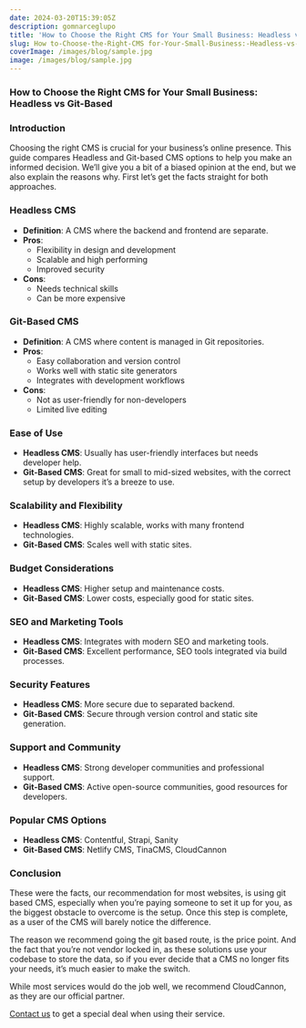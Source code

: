 ```yaml
---
date: 2024-03-20T15:39:05Z
description: gomnarceglupo
title: 'How to Choose the Right CMS for Your Small Business: Headless vs Git-Based'
slug: How to-Choose-the-Right-CMS for-Your-Small-Business:-Headless-vs-Git-Based
coverImage: /images/blog/sample.jpg
image: /images/blog/sample.jpg
---
```

### How to Choose the Right CMS for Your Small Business: Headless vs Git-Based

### Introduction

Choosing the right CMS is crucial for your business’s online presence. This guide compares Headless and Git-based CMS options to help you make an informed decision. We’ll give you a bit of a biased opinion at the end, but we also explain the reasons why. First let’s get the facts straight for both approaches.

### Headless CMS

* **Definition**: A CMS where the backend and frontend are separate.
* **Pros**:
  * Flexibility in design and development
  * Scalable and high performing
  * Improved security
* **Cons**:
  * Needs technical skills
  * Can be more expensive

### Git-Based CMS

* **Definition**: A CMS where content is managed in Git repositories.
* **Pros**:
  * Easy collaboration and version control
  * Works well with static site generators
  * Integrates with development workflows
* **Cons**:
  * Not as user-friendly for non-developers
  * Limited live editing

### Ease of Use

* **Headless CMS**: Usually has user-friendly interfaces but needs developer help.
* **Git-Based CMS**: Great for small to mid-sized websites, with the correct setup by developers it’s a breeze to use.

### Scalability and Flexibility

* **Headless CMS**: Highly scalable, works with many frontend technologies.
* **Git-Based CMS**: Scales well with static sites.

### Budget Considerations

* **Headless CMS**: Higher setup and maintenance costs.
* **Git-Based CMS**: Lower costs, especially good for static sites.

### SEO and Marketing Tools

* **Headless CMS**: Integrates with modern SEO and marketing tools.
* **Git-Based CMS**: Excellent performance, SEO tools integrated via build processes.

### Security Features

* **Headless CMS**: More secure due to separated backend.
* **Git-Based CMS**: Secure through version control and static site generation.

### Support and Community

* **Headless CMS**: Strong developer communities and professional support.
* **Git-Based CMS**: Active open-source communities, good resources for developers.

### Popular CMS Options

* **Headless CMS**: Contentful, Strapi, Sanity
* **Git-Based CMS**: Netlify CMS, TinaCMS, CloudCannon

### Conclusion

These were the facts, our recommendation for most websites, is using git based CMS, especially when you’re paying someone to set it up for you, as the biggest obstacle to overcome is the setup. Once this step is complete, as a user of the CMS will barely notice the difference.

The reason we recommend going the git based route, is the price point. And the fact that you’re not vendor locked in, as these solutions use your codebase to store the data, so if you ever decide that a CMS no longer fits your needs, it’s much easier to make the switch.

While most services would do the job well, we recommend CloudCannon, as they are our official partner.

[Contact us](/free-consultation) to get a special deal when using their service.